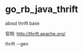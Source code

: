 go_rb_java_thrift
=================

about thrift base

官网:  http://thrift.apache.org/

thrift --gen <language> <Thrift filename>

